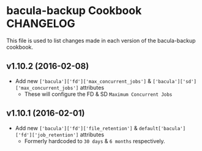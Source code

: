 bacula-backup Cookbook CHANGELOG
========================
This file is used to list changes made in each version of the bacula-backup cookbook.

v1.10.2 (2016-02-08)
------------------
- Add new `['bacula']['fd']['max_concurrent_jobs']` & `['bacula']['sd']['max_concurrent_jobs']` attributes
  - These will configure the FD & SD `Maximum Concurrent Jobs`

v1.10.1 (2016-02-01)
------------------
- Add new `['bacula']['fd']['file_retention']` & `default['bacula']['fd']['job_retention']` attributes
  - Formerly hardcoded to `30 days` & `6 months` respectively.
